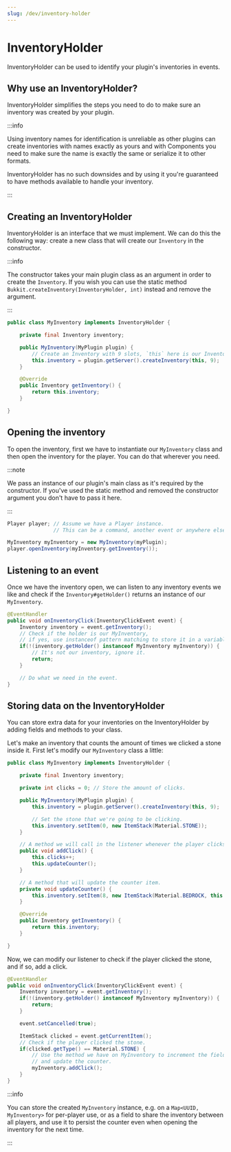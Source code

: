 ```yaml
---
slug: /dev/inventory-holder
---
```


# InventoryHolder

InventoryHolder can be used to identify your plugin's inventories in events.

## Why use an InventoryHolder?

InventoryHolder simplifies the steps you need to do to make sure an inventory was created by your plugin.

:::info

Using inventory names for identification is unreliable as other plugins can create inventories with names exactly as yours
and with Components you need to make sure the name is exactly the same or serialize it to other formats.

InventoryHolder has no such downsides and by using it you're guaranteed to have methods available to handle your inventory.

:::

## Creating an InventoryHolder

InventoryHolder is an interface that we must implement.
We can do this the following way: create a new class that will create our `Inventory` in the constructor.

:::info

The constructor takes your main plugin class as an argument in order to create the `Inventory`.
If you wish you can use the static method `Bukkit.createInventory(InventoryHolder, int)` instead and remove the argument.

:::

```java
public class MyInventory implements InventoryHolder {

	private final Inventory inventory;

	public MyInventory(MyPlugin plugin) {
		// Create an Inventory with 9 slots, `this` here is our InventoryHolder.
		this.inventory = plugin.getServer().createInventory(this, 9);
	}

	@Override
	public Inventory getInventory() {
		return this.inventory;
	}

}
```

## Opening the inventory

To open the inventory, first we have to instantiate our `MyInventory` class and then open the inventory for the player.
You can do that wherever you need.

:::note

We pass an instance of our plugin's main class as it's required by the constructor. If you've used the static method and removed the constructor
argument you don't have to pass it here.

:::

```java
Player player; // Assume we have a Player instance.
               // This can be a command, another event or anywhere else you have a Player.

MyInventory myInventory = new MyInventory(myPlugin);
player.openInventory(myInventory.getInventory());
```

## Listening to an event

Once we have the inventory open, we can listen to any inventory events we like and check if the `Inventory#getHolder()`
returns an instance of our `MyInventory`.

```java
@EventHandler
public void onInventoryClick(InventoryClickEvent event) {
	Inventory inventory = event.getInventory();
	// Check if the holder is our MyInventory,
	// if yes, use instanceof pattern matching to store it in a variable immediately.
	if(!(inventory.getHolder() instanceof MyInventory myInventory)) {
		// It's not our inventory, ignore it.
		return;
	}

	// Do what we need in the event.
}
```

## Storing data on the InventoryHolder

You can store extra data for your inventories on the InventoryHolder by adding fields and methods to your class.

Let's make an inventory that counts the amount of times we clicked a stone inside it.
First let's modify our `MyInventory` class a little:

```java
public class MyInventory implements InventoryHolder {

	private final Inventory inventory;

	private int clicks = 0; // Store the amount of clicks.

	public MyInventory(MyPlugin plugin) {
		this.inventory = plugin.getServer().createInventory(this, 9);

		// Set the stone that we're going to be clicking.
		this.inventory.setItem(0, new ItemStack(Material.STONE));
	}

	// A method we will call in the listener whenever the player clicks the stone.
	public void addClick() {
		this.clicks++;
		this.updateCounter();
	}

	// A method that will update the counter item.
	private void updateCounter() {
		this.inventory.setItem(8, new ItemStack(Material.BEDROCK, this.clicks));
	}

	@Override
	public Inventory getInventory() {
		return this.inventory;
	}

}
```

Now, we can modify our listener to check if the player clicked the stone, and if so, add a click.

```java
@EventHandler
public void onInventoryClick(InventoryClickEvent event) {
	Inventory inventory = event.getInventory();
	if(!(inventory.getHolder() instanceof MyInventory myInventory)) {
		return;
	}

	event.setCancelled(true);

	ItemStack clicked = event.getCurrentItem();
	// Check if the player clicked the stone.
	if(clicked.getType() == Material.STONE) {
		// Use the method we have on MyInventory to increment the field
		// and update the counter.
		myInventory.addClick();
	}
}
```

:::info

You can store the created `MyInventory` instance, e.g. on a `Map<UUID, MyInventory>` for per-player use, or as a field to share the inventory between
all players, and use it to persist the counter even when opening the inventory for the next time.

:::